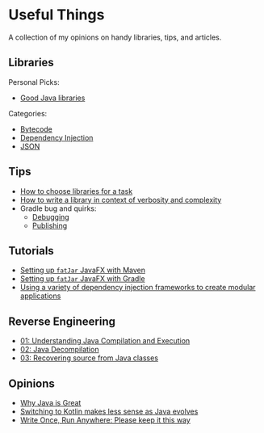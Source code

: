 # Useful Things

A collection of my opinions on handy libraries, tips, and articles.

## Libraries

Personal Picks: 

* [Good Java libraries](libs/personal-picks.md)

Categories:

* [Bytecode](libs/bytecode.md)
* [Dependency Injection](libs/dependency-injection.md)
* [JSON](libs/json.md)

## Tips

* [How to choose libraries for a task](tips/choosing-libraries.md)
* [How to write a library in context of verbosity and complexity](tips/verbosity-and-complexity.md)
* Gradle bug and quirks:
    * [Debugging](tips/gradle/debugging.md)
	* [Publishing](tips/gradle/publishing.md)

## Tutorials

* [Setting up `fatJar` JavaFX with Maven](tutorials/javafx/maven-setup)
* [Setting up `fatJar` JavaFX with Gradle](tutorials/javafx/gradle-setup)
* [Using a variety of dependency injection frameworks to create modular applications](tutorials/dependency-injection)

## Reverse Engineering

* [01: Understanding Java Compilation and Execution](reversing/re-01-java-compiling.md) 
* [02: Java Decompilation](reversing/re-02-java-decompiling.md) 
* [03: Recovering source from Java classes](reversing/re-03-java-recovering-source.md)

## Opinions

* [Why Java is Great](opinions/why-java-is-great.md)
* [Switching to Kotlin makes less sense as Java evolves](opinions/switching-to-kotlin.md)
* [Write Once, Run Anywhere: Please keep it this way](opinions/write-once-run-anywhere.md)
